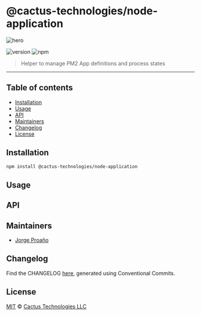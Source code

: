 # @cactus-technologies/node-application

![hero](https://raw.githubusercontent.com/CactusTechnologies/cactus-utilities/master/hero.png)

![version](https://img.shields.io/badge/version-4.1.1-green.svg)
![npm](https://img.shields.io/badge/npm-private-red.svg)

> Helper to manage PM2 App definitions and process states

---

## Table of contents

- [Installation](#installation)
- [Usage](#usage)
- [API](#api)
- [Maintainers](#maintainers)
- [Changelog](#changelog)
- [License](#license)

## Installation

```sh
npm install @cactus-technologies/node-application
```

## Usage

## API

## Maintainers

- [Jorge Proaño](mailto:jorge@hiddennodeproblem.com)

## Changelog

Find the CHANGELOG [here](CHANGELOG.md), generated using Conventional Commits.

## License

[MIT](LICENSE) © [Cactus Technologies LLC](http://www.cactus.is)
